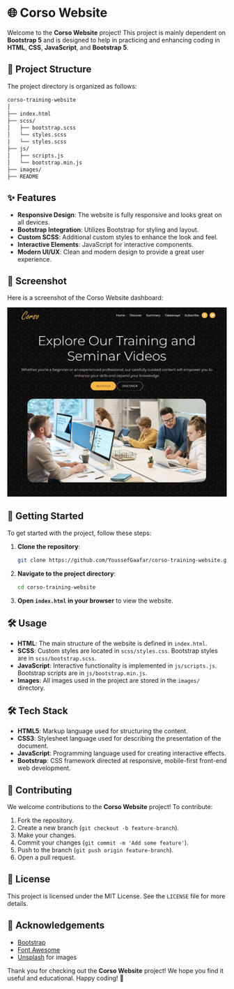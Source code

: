 # 🌐 Corso Website

Welcome to the **Corso Website** project! This project is mainly dependent on **Bootstrap 5** and is designed to help in practicing and enhancing coding in **HTML**, **CSS**, **JavaScript**, and **Bootstrap 5**.

## 📁 Project Structure

The project directory is organized as follows:

```
corso-training-website
│
├── index.html
├── scss/
│   ├── bootstrap.scss
│   └── styles.scss
|   └── styles.scss
├── js/
│   ├── scripts.js
│   └── bootstrap.min.js
├── images/
├── README
```

## ✨ Features

- **Responsive Design**: The website is fully responsive and looks great on all devices.
- **Bootstrap Integration**: Utilizes Bootstrap for styling and layout.
- **Custom SCSS**: Additional custom styles to enhance the look and feel.
- **Interactive Elements**: JavaScript for interactive components.
- **Modern UI/UX**: Clean and modern design to provide a great user experience.

## 📸 Screenshot

Here is a screenshot of the Corso Website dashboard:

![Dashboard Screenshot](images/screen.png)

## 🚀 Getting Started

To get started with the project, follow these steps:

1. **Clone the repository**:
   ```bash
   git clone https://github.com/YoussefGaafar/corso-training-website.git
   ```
2. **Navigate to the project directory**:
   ```bash
   cd corso-training-website
   ```
3. **Open `index.html` in your browser** to view the website.

## 🛠️ Usage

- **HTML**: The main structure of the website is defined in `index.html`.
- **SCSS**: Custom styles are located in `scss/styles.css`. Bootstrap styles are in `scss/bootstrap.scss`.
- **JavaScript**: Interactive functionality is implemented in `js/scripts.js`. Bootstrap scripts are in `js/bootstrap.min.js`.
- **Images**: All images used in the project are stored in the `images/` directory.

## 🛠️ Tech Stack

- **HTML5**: Markup language used for structuring the content.
- **CSS3**: Stylesheet language used for describing the presentation of the document.
- **JavaScript**: Programming language used for creating interactive effects.
- **Bootstrap**: CSS framework directed at responsive, mobile-first front-end web development.

## 🤝 Contributing

We welcome contributions to the **Corso Website** project! To contribute:

1. Fork the repository.
2. Create a new branch (`git checkout -b feature-branch`).
3. Make your changes.
4. Commit your changes (`git commit -m 'Add some feature'`).
5. Push to the branch (`git push origin feature-branch`).
6. Open a pull request.

## 📜 License

This project is licensed under the MIT License. See the `LICENSE` file for more details.

## 🙏 Acknowledgements

- [Bootstrap](https://getbootstrap.com/)
- [Font Awesome](https://fontawesome.com/)
- [Unsplash](https://unsplash.com/) for images

Thank you for checking out the **Corso Website** project! We hope you find it useful and educational. Happy coding! 🎉
